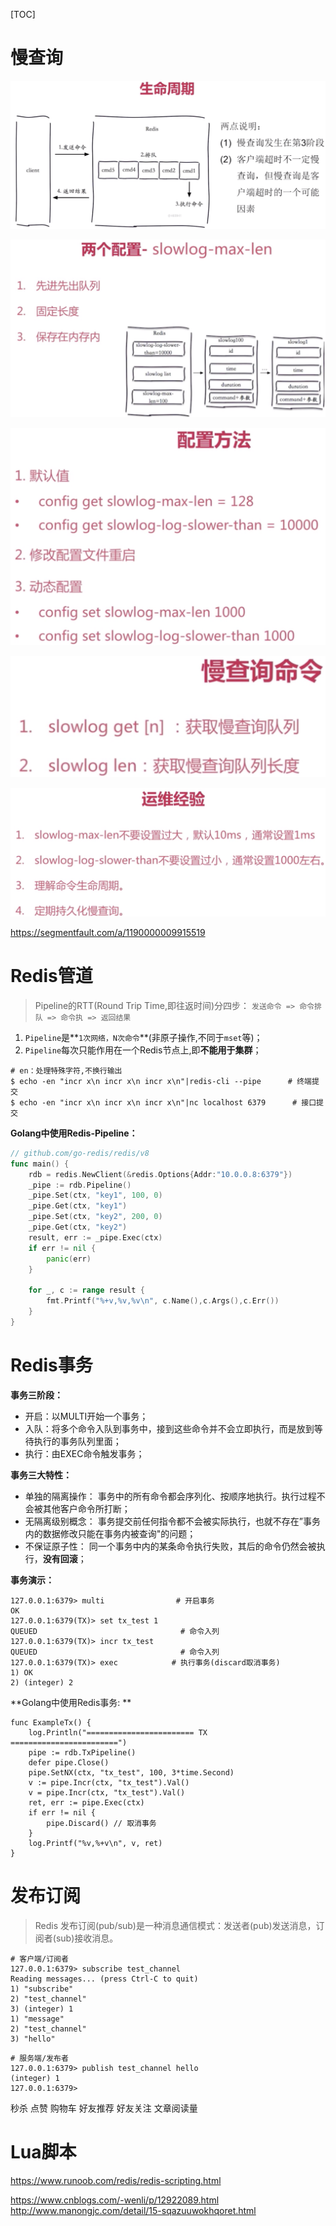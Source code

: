 [TOC]

# 慢查询

![img](assets/c06f3c10-ac33-42d9-8cbd-58f9b72092bc.png)

![img](assets/ba5faad1-b5e6-4e61-bdda-03b67713fb1e.png)



![img](assets/f637d4e3-9506-4460-8e0d-31ee2ae716ff.png)

![img](assets/263a2e17-c56d-4bbe-b30b-dd80d537f3dc.png)

![img](assets/5b41fe87-2b8d-48be-9ee2-c936a947188a.png)










https://segmentfault.com/a/1190000009915519


# Redis管道

>   Pipeline的RTT(Round Trip Time,即往返时间)分四步： `发送命令 => 命令排队 => 命令执 => 返回结果`

1.   `Pipeline`是**`1次网络，N次命令`**(非原子操作,不同于`mset`等)；
2.   `Pipeline`每次只能作用在一个Redis节点上,即**不能用于集群**；

```shell
# en：处理特殊字符,不换行输出
$ echo -en "incr x\n incr x\n incr x\n"|redis-cli --pipe      # 终端提交
$ echo -en "incr x\n incr x\n incr x\n"|nc localhost 6379      # 接口提交
```

**Golang中使用Redis-Pipeline：**

```go
// github.com/go-redis/redis/v8
func main() {
    rdb = redis.NewClient(&redis.Options{Addr:"10.0.0.8:6379"})
    _pipe := rdb.Pipeline()
    _pipe.Set(ctx, "key1", 100, 0)
    _pipe.Get(ctx, "key1")
    _pipe.Set(ctx, "key2", 200, 0)
    _pipe.Get(ctx, "key2")
    result, err := _pipe.Exec(ctx)
    if err != nil {
        panic(err)
    }

    for _, c := range result {
        fmt.Printf("%+v,%v,%v\n", c.Name(),c.Args(),c.Err())
    }
}
```



# Redis事务

**事务三阶段：**

-   开启：以MULTI开始一个事务；
- 入队：将多个命令入队到事务中，接到这些命令并不会立即执行，而是放到等待执行的事务队列里面；
-   执行：由EXEC命令触发事务；

**事务三大特性：**

-   单独的隔离操作： 事务中的所有命令都会序列化、按顺序地执行。执行过程不会被其他客户命令所打断；
- 无隔离级别概念： 事务提交前任何指令都不会被实际执行，也就不存在”事务内的数据修改只能在事务内被查询"的问题；
- 不保证原子性： 同一个事务中内的某条命令执行失败，其后的命令仍然会被执行，**没有回滚**；

**事务演示：**

```shell
127.0.0.1:6379> multi                # 开启事务
OK
127.0.0.1:6379(TX)> set tx_test 1            
QUEUED                                # 命令入列
127.0.0.1:6379(TX)> incr tx_test
QUEUED                                # 命令入列
127.0.0.1:6379(TX)> exec            # 执行事务(discard取消事务)
1) OK
2) (integer) 2
```

**Golang中使用Redis事务: **

```shell
func ExampleTx() {
    log.Println("======================== TX ========================")
    pipe := rdb.TxPipeline()
    defer pipe.Close()
    pipe.SetNX(ctx, "tx_test", 100, 3*time.Second)
    v := pipe.Incr(ctx, "tx_test").Val()
    v = pipe.Incr(ctx, "tx_test").Val()
    ret, err := pipe.Exec(ctx)
    if err != nil {
        pipe.Discard() // 取消事务
    }
    log.Printf("%v,%+v\n", v, ret)
}
```



# 发布订阅

>   Redis 发布订阅(pub/sub)是一种消息通信模式：发送者(pub)发送消息，订阅者(sub)接收消息。

```shell
# 客户端/订阅者
127.0.0.1:6379> subscribe test_channel
Reading messages... (press Ctrl-C to quit)
1) "subscribe"
2) "test_channel"
3) (integer) 1
1) "message"
2) "test_channel"
3) "hello"
```

```shell
# 服务端/发布者
127.0.0.1:6379> publish test_channel hello
(integer) 1
127.0.0.1:6379>
```

秒杀
点赞
购物车
好友推荐
 好友关注
文章阅读量



# Lua脚本
https://www.runoob.com/redis/redis-scripting.html


https://www.cnblogs.com/-wenli/p/12922089.html
http://www.manongjc.com/detail/15-sqazuuwokhqoret.html



